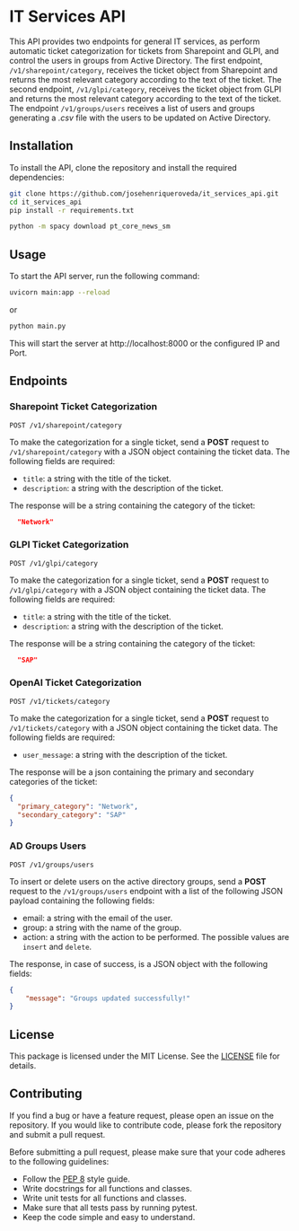 # IT Services API

This API provides two endpoints for general IT services, as perform automatic ticket categorization for tickets from Sharepoint and GLPI, and control the users in groups from Active Directory.
The first endpoint, `/v1/sharepoint/category`, receives the ticket object from Sharepoint and returns the most relevant category according to the text of the ticket. The second endpoint, `/v1/glpi/category`, receives the ticket object from GLPI and returns the most relevant category according to the text of the ticket. The endpoint `/v1/groups/users` receives a list of users and groups generating a *.csv* file with the users to be updated on Active Directory.

## Installation
To install the API, clone the repository and install the required dependencies:
```bash
git clone https://github.com/josehenriqueroveda/it_services_api.git
cd it_services_api
pip install -r requirements.txt

python -m spacy download pt_core_news_sm
```

## Usage
To start the API server, run the following command:
```bash
uvicorn main:app --reload
```
or
```bash
python main.py
```

This will start the server at http://localhost:8000 or the configured IP and Port.

## Endpoints
### Sharepoint Ticket Categorization
```http
POST /v1/sharepoint/category
```
To make the categorization for a single ticket, send a **POST** request to `/v1/sharepoint/category` with a JSON object containing the ticket data. The following fields are required:
 - `title`: a string with the title of the ticket.
 - `description`: a string with the description of the ticket.

The response will be a string containing the category of the ticket:
```json
  "Network"
```
### GLPI Ticket Categorization
```http
POST /v1/glpi/category
```
To make the categorization for a single ticket, send a **POST** request to `/v1/glpi/category` with a JSON object containing the ticket data. The following fields are required:
 - `title`: a string with the title of the ticket.
 - `description`: a string with the description of the ticket.

The response will be a string containing the category of the ticket:
```json
  "SAP"
```
### OpenAI Ticket Categorization
```http
POST /v1/tickets/category
```
To make the categorization for a single ticket, send a **POST** request to `/v1/tickets/category` with a JSON object containing the ticket data. The following fields are required:
 - `user_message`: a string with the description of the ticket.

The response will be a json containing the primary and secondary categories of the ticket:
```json
{
  "primary_category": "Network",
  "secondary_category": "SAP"
}
```
 ### AD Groups Users
 ```http
POST /v1/groups/users
```
To insert or delete users on the active directory groups, send a **POST** request to the `/v1/groups/users` endpoint with a list of the following JSON payload containing the following fields:
 - email: a string with the email of the user. 
 - group: a string with the name of the group.
 - action: a string with the action to be performed. The possible values are `insert` and `delete`.

The response, in case of success, is a JSON object with the following fields:
```json
{
    "message": "Groups updated successfully!"
}
```

## License
This package is licensed under the MIT License. See the [LICENSE](LICENSE) file for details.

## Contributing
If you find a bug or have a feature request, please open an issue on the repository. If you would like to contribute code, please fork the repository and submit a pull request.

Before submitting a pull request, please make sure that your code adheres to the following guidelines:
 - Follow the [PEP 8](https://www.python.org/dev/peps/pep-0008/) style guide.
 - Write docstrings for all functions and classes.
 - Write unit tests for all functions and classes.
 - Make sure that all tests pass by running pytest.
 - Keep the code simple and easy to understand.